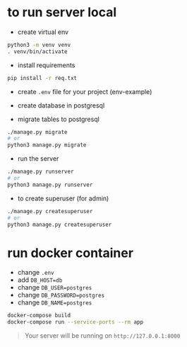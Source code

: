 # to run server local
* create virtual env
```bash
python3 -m venv venv
. venv/bin/activate
```
* install requirements
```bash
pip install -r req.txt
```
* create `.env` file for your project (env-example)

* create database in postgresql

* migrate tables to postgresql
```bash
./manage.py migrate
# or
python3 manage.py migrate
```
* run the server
```bash
./manage.py runserver
# or
python3 manage.py runserver
```
* to create superuser (for admin)
```bash
./manage.py createsuperuser
# or
python3 manage.py createsuperuser
```

# run docker container
* change `.env`
* add `DB_HOST=db`
* change `DB_USER=postgres`
* change `DB_PASSWORD=postgres`
* change `DB_NAME=postgres`

```bash
docker-compose build
docker-compose run --service-ports --rm app
```

> Your server will be running on `http://127.0.0.1:8000`